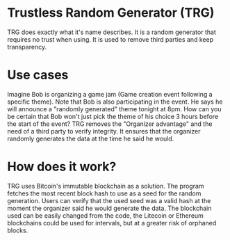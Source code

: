 # Trustless Random Generator (TRG)
TRG does exactly what it's name describes. It is a random generator that requires no trust when using. It is used to remove third parties and keep transparency.

# Use cases
Imagine Bob is organizing a game jam (Game creation event following a specific theme). Note that Bob is also participating in the event. He says he will announce a "randomly generated" theme tonight at 8pm. How can you be certain that Bob won't just pick the theme of his choice 3 hours before the start of the event? TRG removes the "Organizer advantage" and the need of a third party to verify integrity. It ensures that the organizer randomly generates the data at the time he said he would.

# How does it work?
TRG uses Bitcoin's immutable blockchain as a solution. The program fetches the most recent block hash to use as a seed for the random generation. Users can verify that the used seed was a valid hash at the moment the organizer said he would generate the data. The blockchain used can be easily changed from the code, the Litecoin or Ethereum blockchains could be used for intervals, but at a greater risk of orphaned blocks.

